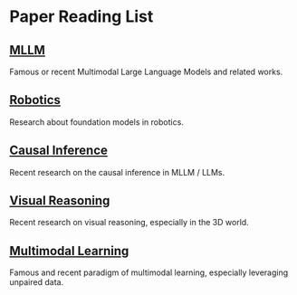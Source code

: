 # Paper Reading List



## [MLLM](https://github.com/andylinx/Paper-Reading/blob/main/MLLM.md)

Famous or recent Multimodal Large Language Models and related works.      

## [Robotics](https://github.com/andylinx/Paper-Reading/blob/main/Robotics.md)

Research about foundation models in robotics.



## [Causal Inference](https://github.com/andylinx/Paper-Reading/blob/main/Causal%20Inference.md)

Recent research on the causal inference in MLLM / LLMs.



## [Visual Reasoning](https://github.com/andylinx/Paper-Reading/blob/main/Visual%20Reasoning.md)

Recent research on visual reasoning, especially in the 3D world.



## [Multimodal Learning](https://github.com/andylinx/Paper-Reading/blob/main/Unpaired%20Data%20Learning.md)

Famous and recent paradigm of multimodal learning, especially leveraging unpaired data.
